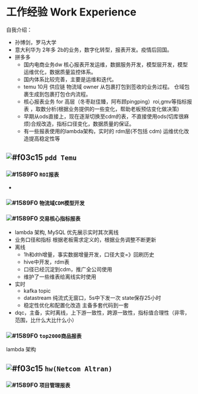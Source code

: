 # 工作经验 Work Experience 

自我介绍：
- 孙博剑，罗马大学
- 意大利华为 2年多 2b的业务，数字化转型，报表开发。疫情后回国。
- 拼多多
  - 国内电商业务dw 核心报表开发运维，数据服务开发，模型层开发，模型运维优化，数据质量监控体系。
  - 国内体系比较完善，主要是运维和迭代。
  - temu 10月 供应链 物流域 owner 从包裹打包到签收的业务过程。 仓域包裹生成到包裹打包仓内流程。
  - 核心报表业务 for 高层（冬枣赵佳臻，阿布顾pingping）roi,gmv等指标报表 ，取数分析(根据业务提供的一些变化，帮助老板预估变化做决策)
  - 早期从ods直接上，现在逐渐切换至cdm的表，不直接使用ods(切库很麻烦)合规改造，指标口径变化，数据质量的保证。
  - 有一些报表使用的lambda架构，实时的 rdm层(不包括 cdm) 运维优化改造提高稳定性等

## ![#f03c15](https://placehold.it/15/f03c15/000000?text=+) `pdd Temu`

### ![#1589F0](https://placehold.it/15/1589F0/000000?text=+) `ROI报表`

- 

### ![#1589F0](https://placehold.it/15/1589F0/000000?text=+) `物流域CDM模型开发`

### ![#1589F0](https://placehold.it/15/1589F0/000000?text=+) `交易核心指标报表`

- lambda 架构, MySQL 优先展示实时其次离线
- 业务口径和指标 根据老板需求定义的，根据业务调整不断更新
- 离线
  - 1h和dth增量，事实数据增量开发，口径大变=》回刷历史
  - hive中开发，rdm表
  - 口径已经沉淀到cdm，推广全公司使用
  - 维护了一些维表给离线实时使用
- 实时
  - kafka topic
  - datastream 纯流式无窗口，5s中下发一次 state保存25小时
  - 稳定性优化和配置化改造 主备多套代码到一套
- dqc，主备，实时离线，上下游一致性，跨源一致性，指标值合理性（非零，范围，比什么大比什么小）

### ![#1589F0](https://placehold.it/15/1589F0/000000?text=+) `top2000商品报表`

lambda 架构

## ![#f03c15](https://placehold.it/15/f03c15/000000?text=+) `hw(Netcom Altran)`

### ![#1589F0](https://placehold.it/15/1589F0/000000?text=+) `项目管理报表`
